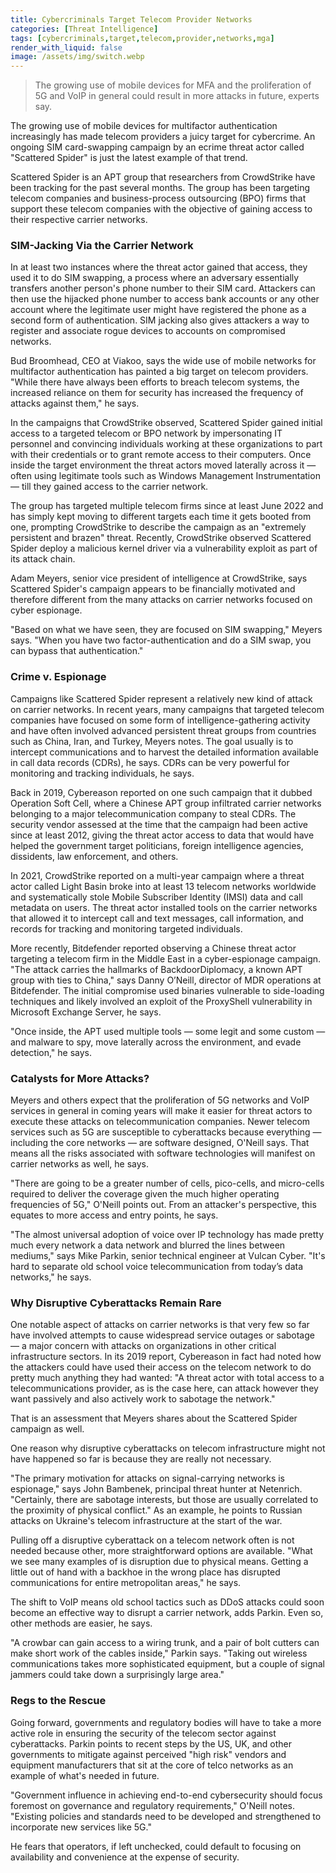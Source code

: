 ```yaml
---
title: Cybercriminals Target Telecom Provider Networks
categories: [Threat Intelligence]
tags: [cybercriminals,target,telecom,provider,networks,mga]
render_with_liquid: false
image: /assets/img/switch.webp
---
```


> The growing use of mobile devices for MFA and the proliferation of 5G and VoIP in general could result in more attacks in future, experts say.

The growing use of mobile devices for multifactor authentication increasingly has made telecom providers a juicy target for cybercrime. An ongoing SIM card-swapping campaign by an ecrime threat actor called "Scattered Spider" is just the latest example of that trend.

Scattered Spider is an APT group that researchers from CrowdStrike have been tracking for the past several months. The group has been targeting telecom companies and business-process outsourcing (BPO) firms that support these telecom companies with the objective of gaining access to their respective carrier networks.

### SIM-Jacking Via the Carrier Network

In at least two instances where the threat actor gained that access, they used it to do SIM swapping, a process where an adversary essentially transfers another person's phone number to their SIM card. Attackers can then use the hijacked phone number to access bank accounts or any other account where the legitimate user might have registered the phone as a second form of authentication. SIM jacking also gives attackers a way to register and associate rogue devices to accounts on compromised networks.

Bud Broomhead, CEO at Viakoo, says the wide use of mobile networks for multifactor authentication has painted a big target on telecom providers. "While there have always been efforts to breach telecom systems, the increased reliance on them for security has increased the frequency of attacks against them," he says.

In the campaigns that CrowdStrike observed, Scattered Spider gained initial access to a targeted telecom or BPO network by impersonating IT personnel and convincing individuals working at these organizations to part with their credentials or to grant remote access to their computers. Once inside the target environment the threat actors moved laterally across it — often using legitimate tools such as Windows Management Instrumentation — till they gained access to the carrier network.

The group has targeted multiple telecom firms since at least June 2022 and has simply kept moving to different targets each time it gets booted from one, prompting CrowdStrike to describe the campaign as an "extremely persistent and brazen" threat. Recently, CrowdStrike observed Scattered Spider deploy a malicious kernel driver via a vulnerability exploit as part of its attack chain.

Adam Meyers, senior vice president of intelligence at CrowdStrike, says Scattered Spider's campaign appears to be financially motivated and therefore different from the many attacks on carrier networks focused on cyber espionage.

"Based on what we have seen, they are focused on SIM swapping," Meyers says. "When you have two factor-authentication and do a SIM swap, you can bypass that authentication."

### Crime v. Espionage

Campaigns like Scattered Spider represent a relatively new kind of attack on carrier networks. In recent years, many campaigns that targeted telecom companies have focused on some form of intelligence-gathering activity and have often involved advanced persistent threat groups from countries such as China, Iran, and Turkey, Meyers notes. The goal usually is to intercept communications and to harvest the detailed information available in call data records (CDRs), he says. CDRs can be very powerful for monitoring and tracking individuals, he says.

Back in 2019, Cybereason reported on one such campaign that it dubbed Operation Soft Cell, where a Chinese APT group infiltrated carrier networks belonging to a major telecommunication company to steal CDRs. The security vendor assessed at the time that the campaign had been active since at least 2012, giving the threat actor access to data that would have helped the government target politicians, foreign intelligence agencies, dissidents, law enforcement, and others.

In 2021, CrowdStrike reported on a multi-year campaign where a threat actor called Light Basin broke into at least 13 telecom networks worldwide and systematically stole Mobile Subscriber Identity (IMSI) data and call metadata on users. The threat actor installed tools on the carrier networks that allowed it to intercept call and text messages, call information, and records for tracking and monitoring targeted individuals.

More recently, Bitdefender reported observing a Chinese threat actor targeting a telecom firm in the Middle East in a cyber-espionage campaign. "The attack carries the hallmarks of BackdoorDiplomacy, a known APT group with ties to China," says Danny O’Neill, director of MDR operations at Bitdefender. The initial compromise used binaries vulnerable to side-loading techniques and likely involved an exploit of the ProxyShell vulnerability in Microsoft Exchange Server, he says.

"Once inside, the APT used multiple tools — some legit and some custom — and malware to spy, move laterally across the environment, and evade detection," he says.

### Catalysts for More Attacks?

Meyers and others expect that the proliferation of 5G networks and VoIP services in general in coming years will make it easier for threat actors to execute these attacks on telecommunication companies. Newer telecom services such as 5G are susceptible to cyberattacks because everything — including the core networks — are software designed, O'Neill says. That means all the risks associated with software technologies will manifest on carrier networks as well, he says.

"There are going to be a greater number of cells, pico-cells, and micro-cells required to deliver the coverage given the much higher operating frequencies of 5G," O'Neill points out. From an attacker's perspective, this equates to more access and entry points, he says.

"The almost universal adoption of voice over IP technology has made pretty much every network a data network and blurred the lines between mediums," says Mike Parkin, senior technical engineer at Vulcan Cyber. "It's hard to separate old school voice telecommunication from today’s data networks," he says.

### Why Disruptive Cyberattacks Remain Rare

One notable aspect of attacks on carrier networks is that very few so far have involved attempts to cause widespread service outages or sabotage — a major concern with attacks on organizations in other critical infrastructure sectors. In its 2019 report, Cybereason in fact had noted how the attackers could have used their access on the telecom network to do pretty much anything they had wanted: "A threat actor with total access to a telecommunications provider, as is the case here, can attack however they want passively and also actively work to sabotage the network."

That is an assessment that Meyers shares about the Scattered Spider campaign as well.

One reason why disruptive cyberattacks on telecom infrastructure might not have happened so far is because they are really not necessary.

"The primary motivation for attacks on signal-carrying networks is espionage," says John Bambenek, principal threat hunter at Netenrich. "Certainly, there are sabotage interests, but those are usually correlated to the proximity of physical conflict." As an example, he points to Russian attacks on Ukraine's telecom infrastructure at the start of the war.

Pulling off a disruptive cyberattack on a telecom network often is not needed because other, more straightforward options are available. "What we see many examples of is disruption due to physical means. Getting a little out of hand with a backhoe in the wrong place has disrupted communications for entire metropolitan areas," he says.

The shift to VoIP means old school tactics such as DDoS attacks could soon become an effective way to disrupt a carrier network, adds Parkin. Even so, other methods are easier, he says.

"A crowbar can gain access to a wiring trunk, and a pair of bolt cutters can make short work of the cables inside," Parkin says. "Taking out wireless communications takes more sophisticated equipment, but a couple of signal jammers could take down a surprisingly large area."

### Regs to the Rescue

Going forward, governments and regulatory bodies will have to take a more active role in ensuring the security of the telecom sector against cyberattacks. Parkin points to recent steps by the US, UK, and other governments to mitigate against perceived "high risk" vendors and equipment manufacturers that sit at the core of telco networks as an example of what's needed in future.

"Government influence in achieving end-to-end cybersecurity should focus foremost on governance and regulatory requirements," O'Neill notes. "Existing policies and standards need to be developed and strengthened to incorporate new services like 5G."

He fears that operators, if left unchecked, could default to focusing on availability and convenience at the expense of security.